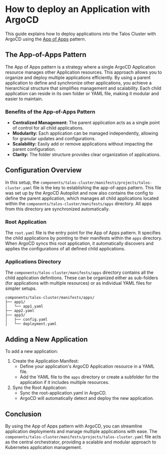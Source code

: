 # How to deploy an Application with ArgoCD

This guide explains how to deploy applications into the Talos Cluster with ArgoCD using the [App of Apps](https://argo-cd.readthedocs.io/en/stable/operator-manual/declarative-setup/#app-of-apps) pattern.

## The App-of-Apps Pattern

The App of Apps pattern is a strategy where a single ArgoCD Application resource manages other Application resources. This approach allows you to organize and deploy multiple applications efficiently. By using a parent application to define and synchronize other applications, you achieve a hierarchical structure that simplifies management and scalability. Each child application can reside in its own folder or YAML file, making it modular and easier to maintain.

### Benefits of the App-of-Apps Pattern

- **Centralized Management:** The parent application acts as a single point of control for all child applications.
- **Modularity:** Each application can be managed independently, allowing for granular updates and configurations.
- **Scalability:** Easily add or remove applications without impacting the parent configuration.
- **Clarity:** The folder structure provides clear organization of applications.

## Configuration Overview

In this setup, the `components/talos-cluster/manifests/projects/talos-cluster.yaml` file is the key to establishing the app-of-apps pattern. This file was set up by the ArgoCD Autopilot and now also contains the config to define the parent application, which manages all child applications located within the `components/talos-cluster/manifests/apps` directory. All apps from this directory are synchronized automatically.

### Root Application

The `root.yaml` file is the entry point for the App of Apps pattern. It specifies the child applications by pointing to their manifests within the `apps` directory. When ArgoCD syncs this root application, it automatically discovers and applies the configurations of all defined child applications.

### Applications Directory

The `components/talos-cluster/manifests/apps` directory contains all the child application definitions. These can be organized either as sub-folders (for applications with multiple resources) or as individual YAML files for simpler setups.

```plaintext
components/talos-cluster/manifests/apps/
├── app1/
│   └── app1.yaml
├── app2.yaml
├── app3/
│   ├── config.yaml
│   └── deployment.yaml
```

## Adding a New Application

To add a new application:

1. Create the Application Manifest:
    - Define your application's ArgoCD Application resource in a YAML file.
    - Add the YAML file to the `apps` directory or create a subfolder for the application if it includes multiple resources.
1. Sync the Root Application:
    - Sync the root-application.yaml in ArgoCD.
    - ArgoCD will automatically detect and deploy the new application.

## Conclusion

By using the App of Apps pattern with ArgoCD, you can streamline application deployments and manage multiple applications with ease. The `components/talos-cluster/manifests/projects/talos-cluster.yaml` file acts as the central orchestrator, providing a scalable and modular approach to Kubernetes application management.
